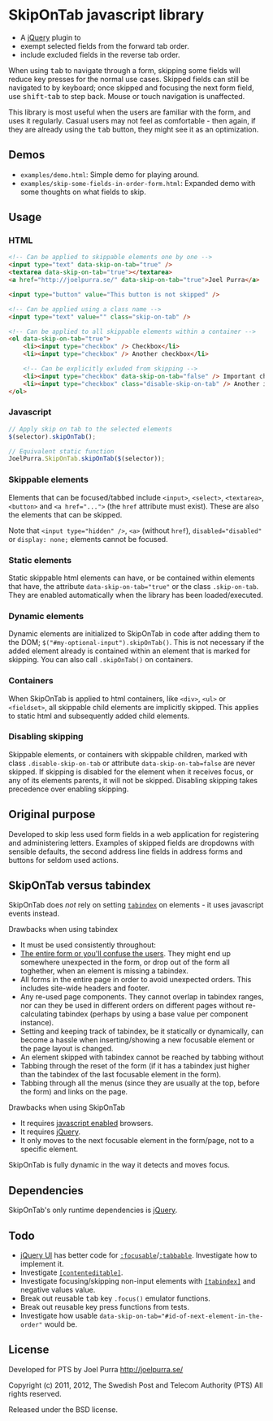 # SkipOnTab javascript library

* A [jQuery](http://jquery.com/) plugin to
 * exempt selected fields from the forward tab order.
 * include excluded fields in the reverse tab order.

When using <kbd>tab</kbd> to navigate through a form, skipping some fields will reduce key presses for the normal use cases. Skipped fields can still be navigated to by keyboard; once skipped and focusing the next form field, use <kbd>shift</kbd>-<kbd>tab</kbd> to step back. Mouse or touch navigation is unaffected.

This library is most useful when the users are familiar with the form, and uses it regularly. Casual users may not feel as comfortable - then again, if they are already using the <kbd>tab</kbd> button, they might see it as an optimization.

## Demos
* `examples/demo.html`: Simple demo for playing around.
* `examples/skip-some-fields-in-order-form.html`: Expanded demo with some thoughts on what fields to skip.

## Usage

### HTML

```html
<!-- Can be applied to skippable elements one by one -->
<input type="text" data-skip-on-tab="true" />
<textarea data-skip-on-tab="true"></textarea>
<a href="http://joelpurra.se/" data-skip-on-tab="true">Joel Purra</a>

<input type="button" value="This button is not skipped" />

<!-- Can be applied using a class name -->
<input type="text" value="" class="skip-on-tab" />

<!-- Can be applied to all skippable elements within a container -->
<ol data-skip-on-tab="true">
	<li><input type="checkbox" /> Checkbox</li>
	<li><input type="checkbox" /> Another checkbox</li>

	<!-- Can be explicitly exluded from skipping -->
	<li><input type="checkbox" data-skip-on-tab="false" /> Important checkbox</li>
	<li><input type="checkbox" class="disable-skip-on-tab" /> Another important checkbox</li>
</ol>
```

### Javascript

```javascript
// Apply skip on tab to the selected elements
$(selector).skipOnTab();

// Equivalent static function
JoelPurra.SkipOnTab.skipOnTab($(selector));
```

### Skippable elements
Elements that can be focused/tabbed include `<input>`, `<select>`, `<textarea>`, `<button>` and `<a href="...">` (the `href` attribute must exist). These are also the elements that can be skipped.

Note that `<input type="hidden" />`, `<a>` (without `href`), `disabled="disabled"` or `display: none;` elements cannot be focused.

### Static elements
Static skippable html elements can have, or be contained within elements that have, the attribute `data-skip-on-tab="true"` or the class `.skip-on-tab`. They are enabled automatically when the library has been loaded/executed.

### Dynamic elements
Dynamic elements are initialized to SkipOnTab in code after adding them to the DOM; `$("#my-optional-input").skipOnTab()`. This is not necessary if the added element already is contained within an element that is marked for skipping. You can also call `.skipOnTab()` on containers.

### Containers
When SkipOnTab is applied to html containers, like `<div>`, `<ul>` or `<fieldset>`, all skippable child elements are implicitly skipped. This applies to static html and subsequently added child elements.

### Disabling skipping
Skippable elements, or containers with skippable children, marked with class `.disable-skip-on-tab` or attribute `data-skip-on-tab=false` are never skipped. If skipping is disabled for the element when it receives focus, or any of its elements parents, it will not be skipped. Disabling skipping takes precedence over enabling skipping.

## Original purpose
Developed to skip less used form fields in a web application for registering and administering letters. Examples of skipped fields are dropdowns with sensible defaults, the second address line fields in address forms and buttons for seldom used actions.

## SkipOnTab versus tabindex
SkipOnTab does *not* rely on setting [`tabindex`](http://www.w3.org/TR/html4/interact/forms.html#h-17.11.1) on elements - it uses javascript events instead.

Drawbacks when using tabindex

* It must be used consistently throughout:
 * [The entire form or you'll confuse the users](http://nickdenardis.com/2009/09/23/avoid-frustrating-users-with-tabindex/). They might end up somewhere unexpected in the form, or drop out of the form all toghether, when an element is missing a tabindex.
 * All forms in the entire page in order to avoid unexpected orders. This includes site-wide headers and footer.
 * Any re-used page components. They cannot overlap in tabindex ranges, nor can they be used in different orders on different pages without re-calculating tabindex (perhaps by using a base value per component instance).
* Setting and keeping track of tabindex, be it statically or dynamically, can become a hassle when inserting/showing a new focusable element or the page layout is changed.
* An element skipped with tabindex cannot be reached by tabbing without
 * Tabbing through the reset of the form (if it has a tabindex just higher than the tabindex of the last focusable element in the form).
 * Tabbing through all the menus (since they are usually at the top, before the form) and links on the page.

Drawbacks when using SkipOnTab

* It requires [javascript enabled](http://enable-javascript.com/) browsers.
* It requires [jQuery](http://jquery.com/).
* It only moves to the next focusable element in the form/page, not to a specific element.

SkipOnTab is fully dynamic in the way it detects and moves focus.

## Dependencies
SkipOnTab's only runtime dependencies is [jQuery](http://jquery.com/).

## Todo

* [jQuery UI](http://jqueryui.com/) has better code for [`:focusable`](https://github.com/jquery/jquery-ui/blob/master/ui/jquery.ui.core.js#L210)/[`:tabbable`](https://github.com/jquery/jquery-ui/blob/master/ui/jquery.ui.core.js#L214). Investigate how to implement it.
* Investigate [`[contenteditable]`](http://www.whatwg.org/specs/web-apps/current-work/#contenteditable).
* Investigate focusing/skipping non-input elements with [`[tabindex]`](http://www.w3.org/TR/html4/interact/forms.html#h-17.11.1) and negative values value.
* Break out reusable <kbd>tab</kbd> key `.focus()` emulator functions.
* Break out reusable key press functions from tests.
* Investigate how usable `data-skip-on-tab="#id-of-next-element-in-the-order"` would be.

## License
Developed for PTS by Joel Purra <http://joelpurra.se/>

Copyright (c) 2011, 2012, The Swedish Post and Telecom Authority (PTS)
All rights reserved.

Released under the BSD license.
